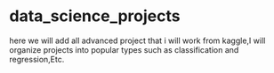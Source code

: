 # data_science_projects
here we will add all advanced project that i will work from kaggle,I will organize projects into popular types such as classification and regression,Etc.
